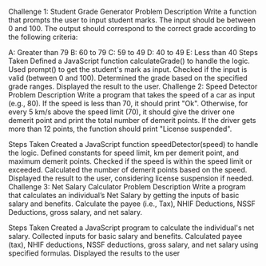 Challenge 1: Student Grade Generator
Problem Description
Write a function that prompts the user to input student marks. The input should be between 0 and 100. The output should correspond to the correct grade according to the following criteria:

A: Greater than 79
B: 60 to 79
C: 59 to 49
D: 40 to 49
E: Less than 40
Steps Taken
Defined a JavaScript function calculateGrade() to handle the logic.
Used prompt() to get the student's mark as input.
Checked if the input is valid (between 0 and 100).
Determined the grade based on the specified grade ranges.
Displayed the result to the user.
Challenge 2: Speed Detector
Problem Description
Write a program that takes the speed of a car as input (e.g., 80). If the speed is less than 70, it should print "Ok". Otherwise, for every 5 km/s above the speed limit (70), it should give the driver one demerit point and print the total number of demerit points. If the driver gets more than 12 points, the function should print "License suspended".

Steps Taken
Created a JavaScript function speedDetector(speed) to handle the logic.
Defined constants for speed limit, km per demerit point, and maximum demerit points.
Checked if the speed is within the speed limit or exceeded.
Calculated the number of demerit points based on the speed.
Displayed the result to the user, considering license suspension if needed.
Challenge 3: Net Salary Calculator
Problem Description
Write a program that calculates an individual’s Net Salary by getting the inputs of basic salary and benefits. Calculate the payee (i.e., Tax), NHIF Deductions, NSSF Deductions, gross salary, and net salary.

Steps Taken
Created a JavaScript program to calculate the individual's net salary.
Collected inputs for basic salary and benefits.
Calculated payee (tax), NHIF deductions, NSSF deductions, gross salary, and net salary using specified formulas.
Displayed the results to the user

